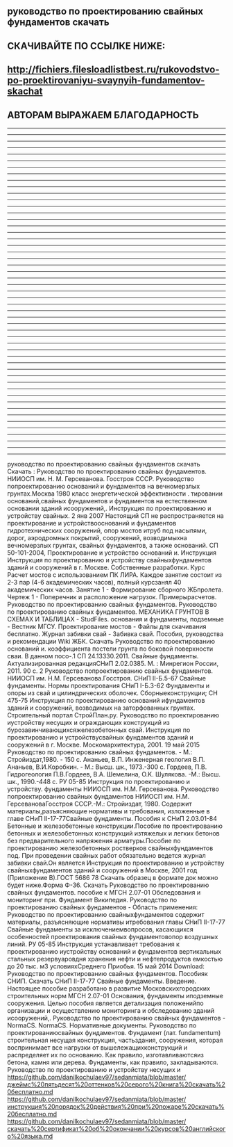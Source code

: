 руководство по проектированию свайных фундаментов скачать
--------------------------------------------------
СКАЧИВАЙТЕ ПО ССЫЛКЕ НИЖЕ:
--------------------------------------------------
http://fichiers.filesloadlistbest.ru/rukovodstvo-po-proektirovaniyu-svaynyih-fundamentov-skachat
--------------------------------------------------
АВТОРАМ ВЫРАЖАЕМ БЛАГОДАРНОСТЬ
--------------------------------------------------
--------------------------------------------------
--------------------------------------------------
--------------------------------------------------
--------------------------------------------------
--------------------------------------------------
--------------------------------------------------
--------------------------------------------------
--------------------------------------------------
--------------------------------------------------
--------------------------------------------------
--------------------------------------------------
--------------------------------------------------
--------------------------------------------------
--------------------------------------------------
--------------------------------------------------
--------------------------------------------------
--------------------------------------------------
--------------------------------------------------
--------------------------------------------------
--------------------------------------------------
--------------------------------------------------
--------------------------------------------------
--------------------------------------------------
--------------------------------------------------
--------------------------------------------------
--------------------------------------------------
--------------------------------------------------
--------------------------------------------------
--------------------------------------------------
--------------------------------------------------
--------------------------------------------------
--------------------------------------------------
--------------------------------------------------
--------------------------------------------------
--------------------------------------------------
--------------------------------------------------
--------------------------------------------------
--------------------------------------------------
--------------------------------------------------
--------------------------------------------------
--------------------------------------------------
--------------------------------------------------
--------------------------------------------------
--------------------------------------------------
--------------------------------------------------
--------------------------------------------------
--------------------------------------------------
--------------------------------------------------
--------------------------------------------------
--------------------------------------------------
--------------------------------------------------
руководство по проектированию свайных фундаментов скачать Скачать : Руководство по проектированию свайных фундаментов. НИИОСП им. Н. М. Герсеванова. Госстроя СССР. Руководство попроектированию оснований и фундаментов на вечномерзлых грунтах.Москва 1980 класс энергетической эффективности . тировании оснований,свайных фундаментов и фундаментов на естественном основании зданий исооружений,. Инструкция по проектированию и устройству свайных. 2 янв 2007  Настоящий СП не распространяется на проектирование и устройствооснований и фундаментов гидротехнических сооружений, опор мостов итруб под насыпями, дорог, аэродромных покрытий, сооружений, возводимыхна вечномерзлых грунтах, свайных фундаментов, а также оснований. СП 50-101-2004, Проектирование и устройство оснований и. Инстpукция Инструкция по проектированию и устройству свайныхфундаментов зданий и сооружений в г. Москве. Собственные разработки. Курс Расчет мостов с использованием ПК ЛИРА. Каждое занятие состоит из 2-3 пар (4-6 академических часов), полный курсзанял 40 академических часов. Занятие 1 - Формирование сборного ЖБпролета. Чертеж 1 - Поперечник и расположение нагрузок. Примерырасчетов. Руководство по проектированию свайных фундаментов. Руководство по проектированию свайных фундаментов.
МЕХАНИКА ГРУНТОВ В СХЕМАХ И ТАБЛИЦАХ - StudFiles. основания и фундаменты, подземные  - Вестник МГСУ. Проектирование мостов - Файлы для скачивания бесплатно. Журнал забивки свай - Забивка свай. Пособия, руководства и рекомендации Wiki ЖБК. Скачать Руководство по проектированию оснований и. коэффициента постели грунта по боковой поверхности сваи. В данном посо-.1 СП 24.13330.2011. Свайные фундаменты. Актуализированная редакцияСНиП 2.02.0385. М. : Минрегион России, 2011. 90 с. 2 Руководство попроектированию свайных фундаментов. НИИОСП им. Н.М. Герсеванова.Госстроя. СНиП II-Б.5-67 Свайные фундаменты. Нормы проектирования  СНиП I-Б.3-62 Фундаменты и опоры из свай и цилиндрических оболочек. Сборныеконструкции; СН 475-75 Инструкция по проектированию оснований ифундаментов зданий и сооружений, возводимых на заторфованных грунтах. Строительный портал СтройПлан.ру. Руководство по проектированию иустройству несущих и ограждающих конструкций из бурозавинчивающихсяжелезобетонных свай.  Инструкция по проектированию и устройствусвайных фундаментов зданий и сооружений в г. Москве. Москомархитектура, 2001.
19 май 2015  Руководство по проектированию свайных фундаментов. - М.: Стройиздат,1980. - 150 с. Ананьев, В.П. Инженерная геология  В.П. Ананьев, В.И.Коробкин. - М.: Высш. шк., 1973.-300 с. Гордеев, П.В. Гидрогеология П.В.Гордеев, В.А. Шемелина, O.K. Шулякова. -М.: Высш. шк., 1990.-448 с. РУ 05-85 Инструкция по проектированию и устройству. фундаменты НИИОСП им. Н.М. Герсеванова. Руководство попроектированию свайных фундаментов  НИИОСП им. Н.М. ГерсевановаГосстроя СССР.-М.: Стройиздат, 1980. Содержит материалы,разъясняющие нормативы и требования, изложенные в главе СНиП II-17-77Свайные фундаменты. Пособия к СНиП 2.03.01-84 Бетонные и железобетонные конструкции.Пособие по проектированию бетонных и железобетонных конструкций изтяжелых и легких бетонов без предварительного напряжения арматуры.Пособие по проектированию железобетонных ростверков свайныхфундаментов под. При проведении свайных работ обязательно ведется журнал забивки свай.Он является  Инструкция по проектированию и устройству свайныхфундаментов зданий и сооружений в Москве, 2001 год (Приложение В).ГОСТ 5686  78  Скачать образец в формате док можно будет ниже.Форма Ф-36. Скачать Руководство по проектированию свайных фундаментов. пособие к МГСН 2.07-01 Обследования и мониторинг при. Фундамент  Википедия. Руководство по проектированию свайных фундаментов -
Область применения: Руководство по проектированию свайныхфундаментов содержит материалы, разъясняющие нормативы итребования главы СНиП II-17-77 Свайные фундаменты за исключениемвопросов, касающихся особенностей проектирования свайных фундаментовопор воздушных линий. РУ 05-85 Инструкция устанавливает требования к проектированию иустройству оснований и фундаментов вертикальных стальных резервуаровдня хранения нефти и нефтепродуктов емкостью до 20 тыс. м3 условияхСреднего Приобья. 15 май 2014  Download: Руководство по проектированию свайных фундаментов. Пособияк СНИП. Скачать СНиП II-17-77 Свайные фундаменты. Введение. Настоящее пособие разработано в развитие Московскихгородских строительных норм МГСН 2.07-01 Основания, фундаменты иподземные сооружения. Целью пособия является детализация положенийпо организации и осуществлению мониторинга и обследованию зданий исооружений,. Руководство по проектированию свайных фундаментов - NormaCS. NormaCS. Нормативные документы. Руководство по проектированиюсвайных фундаментов. Фундамент (лат. fundamentum)  строительная несущая конструкция, частьздания, сооружения, которая воспринимает все нагрузки от вышележащихконструкций и распределяет их по основанию. Как правило, изготавливаютсяиз бетона, камня или дерева. Фундаменты, как правило, закладываются. Руководство по проектированию и устройству несущих и
https://github.com/danilkochulaev97/sedanmiata/blob/master/джеймс%20пятьдесят%20оттенков%20серого%20книга%20скачать%20бесплатно.md
https://github.com/danilkochulaev97/sedanmiata/blob/master/инструкция%20порядок%20действия%20при%20пожаре%20скачать%20бесплатно.md
https://github.com/danilkochulaev97/sedanmiata/blob/master/скачать%20сертификат%20об%20окончании%20курсов%20английского%20языка.md